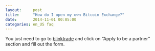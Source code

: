 ```yaml
---
layout:     post
title:      "How do I open my own Bitcoin Exchange?"
date:       2014-11-01 00:05:00
categories: en_US faq
---
```


You just need to go to [blinktrade](http://blinktrade.com/#started) and click on  “Apply to be a partner” section and fill out the form.

